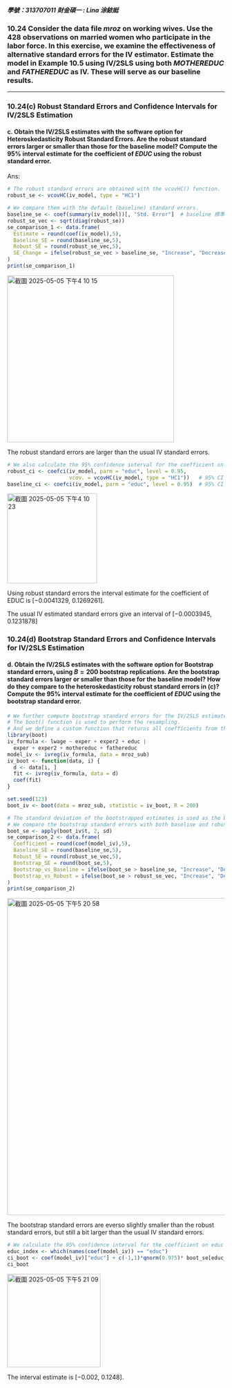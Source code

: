 ***學號：313707011     財金碩一 : Lina 涂銥娗***

### 10.24 Consider the data file *mroz* on working wives. Use the 428 observations on married women who participate in the labor force. In this exercise, we examine the effectiveness of alternative standard errors for the IV estimator. Estimate the model in Example 10.5 using IV/2SLS using both $MOTHEREDUC$ and $FATHEREDUC$ as IV. These will serve as our baseline results.
---
### 10.24(c) Robust Standard Errors and Confidence Intervals for IV/2SLS Estimation
#### c. Obtain the IV/2SLS estimates with the software option for Heteroskedasticity Robust Standard Errors. Are the robust standard errors larger or smaller than those for the baseline model? Compute the 95% interval estimate for the coefficient of $EDUC$ using the robust standard error.

Ans: 

```r
# The robust standard errors are obtained with the vcovHC() function. 
robust_se <- vcovHC(iv_model, type = "HC1")

# We compare them with the default (baseline) standard errors.
baseline_se <- coef(summary(iv_model))[, "Std. Error"]  # baseline 標準誤
robust_se_vec <- sqrt(diag(robust_se))
se_comparison_1 <- data.frame(
  Estimate = round(coef(iv_model),5),
  Baseline_SE = round(baseline_se,5),
  Robust_SE = round(robust_se_vec,5),
  SE_Change = ifelse(robust_se_vec > baseline_se, "Increase", "Decrease")
)
print(se_comparison_1)

```
<img width="386" alt="截圖 2025-05-05 下午4 10 15" src="https://github.com/user-attachments/assets/0cea3b8a-e7e6-4c81-8559-aa1603bad38b" /><br>

The robust standard errors are larger than the usual IV standard errors.

```r
# We also calculate the 95% confidence interval for the coefficient on educ using both baseline and robust standard errors. 
robust_ci <- coefci(iv_model, parm = "educ", level = 0.95, 
                    vcov. = vcovHC(iv_model, type = "HC1"))   # 95% CI using Robust SE
baseline_ci <- coefci(iv_model, parm = "educ", level = 0.95)  # 95% CI using Baseline SE

```
<img width="208" alt="截圖 2025-05-05 下午4 10 23" src="https://github.com/user-attachments/assets/f2661909-8b99-4024-ab24-3d63f1815b70" />

Using robust standard errors the interval estimate for the coefficient of EDUC is [−0.0041329, 0.1269261]. 

The usual IV estimated standard errors give an interval of [−0.0003945, 0.1231878]





### 10.24(d) Bootstrap Standard Errors and Confidence Intervals for IV/2SLS Estimation
#### d. Obtain the IV/2SLS estimates with the software option for Bootstrap standard errors, using $B = 200$ bootstrap replications. Are the bootstrap standard errors larger or smaller than those for the baseline model? How do they compare to the heteroskedasticity robust standard errors in (c)? Compute the 95% interval estimate for the coefficient of $EDUC$ using the bootstrap standard error.


```r
# We further compute bootstrap standard errors for the IV/2SLS estimates, using 200 replications.
# The boot() function is used to perform the resampling.
# And we define a custom function that returns all coefficients from the IV model.
library(boot)
iv_formula <- lwage ~ exper + exper2 + educ |
  exper + exper2 + mothereduc + fathereduc
model_iv <- ivreg(iv_formula, data = mroz_sub)
iv_boot <- function(data, i) {
  d <- data[i, ]
  fit <- ivreg(iv_formula, data = d)
  coef(fit)
}

set.seed(123)
boot_iv <- boot(data = mroz_sub, statistic = iv_boot, R = 200)

# The standard deviation of the bootstrapped estimates is used as the bootstrap standard error.
# We compare the bootstrap standard errors with both baseline and robust standard errors.
boot_se <- apply(boot_iv$t, 2, sd)
se_comparison_2 <- data.frame(
  Coefficient = round(coef(model_iv),5),
  Baseline_SE = round(baseline_se,5),
  Robust_SE = round(robust_se_vec,5), 
  Bootstrap_SE = round(boot_se,5),
  Bootstrap_vs_Baseline = ifelse(boot_se > baseline_se, "Increase", "Decrease"),
  Bootstrap_vs_Robust = ifelse(boot_se > robust_se_vec, "Increase", "Decrease")
)
print(se_comparison_2)

```
<img width="733" alt="截圖 2025-05-05 下午5 20 58" src="https://github.com/user-attachments/assets/f45fe3c4-1b8f-4c73-b95d-c48fcad52e01" /><br>

The bootstrap standard errors are everso slightly smaller than the robust standard errors, but still a bit larger than the usual IV standard errors. 


```r
# We calculate the 95% confidence interval for the coefficient on educ using the bootstrap standard error.
educ_index <- which(names(coef(model_iv)) == "educ")
ci_boot <- coef(model_iv)["educ"] + c(-1,1)*qnorm(0.975)* boot_se[educ_index]
ci_boot 

```

<img width="216" alt="截圖 2025-05-05 下午5 21 09" src="https://github.com/user-attachments/assets/41c9d4f4-6d0f-4dbe-80cf-1d4be17e0c73" />

The interval estimate is  [−0.002, 0.1248].











